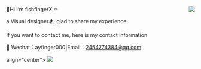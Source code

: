 <img align="right" src="https://github-readme-stats.vercel.app/api?username=fishfingerX&count_private=true&bg_color=fc5c7d,b671bc,6a82fb&title_color=fff&text_color=fff" />
🎈Hi I’m fishfingerX ⚰️

a Visual designer🏂, glad to share my experience

If you want to contact me, here is my contact information

💬 Wechat：ayfinger000|Email：2454774384@qq.com

<div> align="center"> <img src="https://activity-graph.herokuapp.com/graph?username=sun0225SUN&theme=xcode" /> </div>
